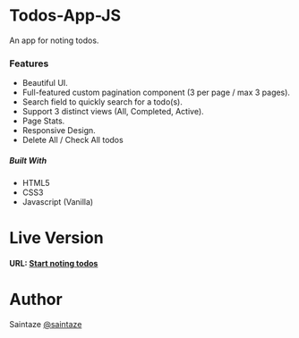 # Todos-App-JS

An app for noting todos.

### Features

- Beautiful UI.
- Full-featured custom pagination component (3 per page / max 3 pages).
- Search field to quickly search for a todo(s).
- Support 3 distinct views (All, Completed, Active).
- Page Stats.
- Responsive Design.
- Delete All / Check All todos

##### Built With

- HTML5
- CSS3
- Javascript (Vanilla)

# Live Version

#### URL: [Start noting todos](https://todos-app-js.vercel.app/)

# Author

Saintaze [@saintaze](https://github.com/saintaze/)
